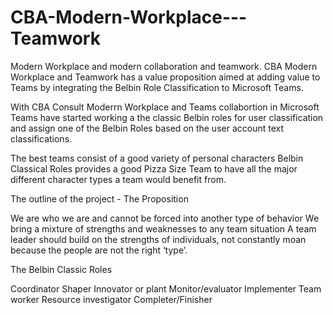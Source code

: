 # CBA-Modern-Workplace---Teamwork
Modern Workplace and modern collaboration and teamwork. CBA Modern Workplace and Teamwork has a value proposition aimed at adding value to Teams by integrating the Belbin Role Classification to Microsoft Teams.

With CBA Consult Moderrn Workplace and Teams collabortion in Microsoft Teams have started working a the classic Belbin roles for user classification and assign one of the Belbin Roles based on the user account text classifications.

The best teams consist of a good variety of personal characters Belbin Classical Roles provides a good Pizza Size Team to have all the major different character types a team would benefit from.

The outline of the project - The Proposition

We are who we are and cannot be forced into another type of behavior
We bring a mixture of strengths and weaknesses to any team situation
A team leader should build on the strengths of individuals, not constantly moan because the people are not the right ‘type’.

The Belbin Classic Roles

Coordinator
Shaper
Innovator or plant
Monitor/evaluator
Implementer
Team worker
Resource investigator
Completer/Finisher


